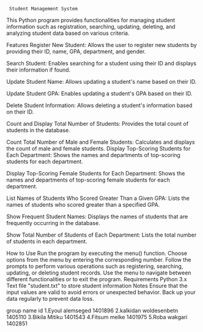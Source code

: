      Student Management System
This Python program provides functionalities for managing student information such as registration, searching, updating, deleting, and analyzing student data based on various criteria.

Features
Register New Student: Allows the user to register new students by providing their ID, name, GPA, department, and gender.

Search Student: Enables searching for a student using their ID and displays their information if found.

Update Student Name: Allows updating a student's name based on their ID.

Update Student GPA: Enables updating a student's GPA based on their ID.

Delete Student Information: Allows deleting a student's information based on their ID.

Count and Display Total Number of Students: Provides the total count of students in the database.

Count Total Number of Male and Female Students: Calculates and displays the count of male and female students.
Display Top-Scoring Students for Each Department: Shows the names and departments of top-scoring students for each department.

Display Top-Scoring Female Students for Each Department: Shows the names and departments of top-scoring female students for each department.

List Names of Students Who Scored Greater Than a Given GPA: Lists the names of students who scored greater than a specified GPA.

Show Frequent Student Names: Displays the names of students that are frequently occurring in the database.

Show Total Number of Students of Each Department: Lists the total number of students in each department.

How to Use
Run the program by executing the menu() function.
Choose options from the menu by entering the corresponding number.
Follow the prompts to perform various operations such as registering, searching, updating, or deleting student records.
Use the menu to navigate between different functionalities or to exit the program.
Requirements
Python 3.x
Text file "student.txt" to store student information
Notes
Ensure that the input values are valid to avoid errors or unexpected behavior.
Back up your data regularly to prevent data loss.

group name                       id
1.Eyoul alemseged             1401896
2.kalkidan woldesenbetn       1405110
3.Bikila Mitiku               1401543
4.Fitsum melke                1401975
5.Roba wakgari                1402851
